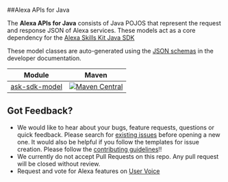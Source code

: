 ##Alexa APIs for Java

The **Alexa APIs for Java** consists of Java POJOS that represent the 
request and response JSON of Alexa services. These models act as a core 
dependency for the [Alexa Skills Kit Java SDK](https://github.com/alexa/alexa-skills-kit-sdk-for-java)

These model classes are auto-generated using the [JSON schemas](https://developer.amazon.com/docs/custom-skills/request-and-response-json-reference.html)
in the developer documentation.

| Module       | Maven           |
| ------------- | ------------- |
|[ask-sdk-model](./ask-sdk-model)| [![Maven Central](https://img.shields.io/maven-central/v/com.amazon.alexa/ask-sdk-model.svg)](http://mvnrepository.com/artifact/com.amazon.alexa/ask-sdk-model)| 

Got Feedback?
-------------
 
- We would like to hear about your bugs, feature requests, questions or quick feedback.
  Please search for [existing issues](https://github.com/alexa/alexa-apis-for-java/issues)
  before opening a new one. It would also be helpful if you follow the
  templates for issue creation. Please follow the
  [contributing guidelines](CONTRIBUTING.md)!!
- We currently do not accept Pull Requests on this repo. Any pull request will be closed without review.
- Request and vote for Alexa features on [User Voice](https://alexa.uservoice.com/forums/906892-alexa-skills-developer-voice-and-vote)